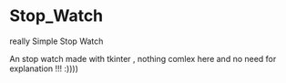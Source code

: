 # Stop_Watch
really Simple Stop Watch

An stop watch made with tkinter , nothing comlex here and no need for explanation !!! 
:))))
